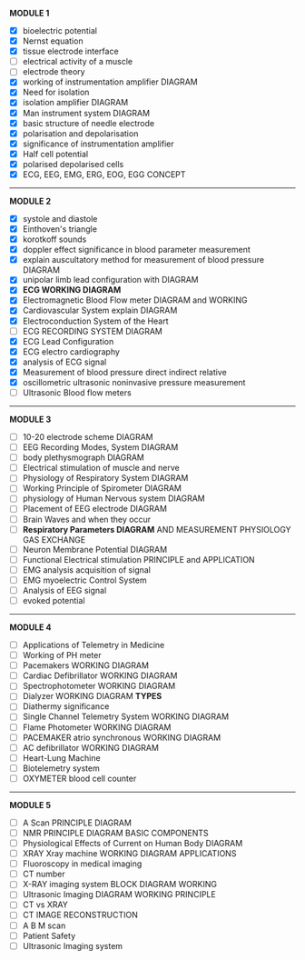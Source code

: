 **MODULE 1**

- [x] bioelectric potential 
- [x] Nernst equation
- [x] tissue electrode interface
- [ ] electrical activity of a muscle
- [ ] electrode theory
- [x] working of instrumentation amplifier DIAGRAM
- [x] Need for isolation
- [x] isolation amplifier DIAGRAM
- [x] Man instrument system DIAGRAM
- [x] basic structure of needle electrode
- [x] polarisation and depolarisation
- [x] significance of instrumentation amplifier 
- [x] Half cell potential 
- [x] polarised depolarised cells
- [x] ECG, EEG, EMG, ERG, EOG, EGG  CONCEPT
------
**MODULE 2**
- [x] systole and diastole
- [x] Einthoven's triangle
- [x] korotkoff sounds
- [x] doppler effect significance in blood parameter measurement
- [x] explain auscultatory method for measurement of blood pressure DIAGRAM
- [x] unipolar limb lead configuration with DIAGRAM
- [x] **ECG WORKING DIAGRAM**
- [x] Electromagnetic Blood Flow meter DIAGRAM and WORKING
- [x] Cardiovascular System explain DIAGRAM 
- [x] Electroconduction System of the Heart
- [ ] ECG RECORDING SYSTEM DIAGRAM
- [x] ECG Lead Configuration
- [x] ECG electro cardiography
- [x] analysis of ECG signal
- [x] Measurement of blood pressure direct indirect relative
- [x] oscillometric ultrasonic noninvasive pressure measurement
- [ ] Ultrasonic Blood flow meters
----
**MODULE 3**
- [ ] 10-20 electrode scheme DIAGRAM
- [ ] EEG Recording Modes, System DIAGRAM
- [ ] body plethysmograph DIAGRAM
- [ ] Electrical stimulation of muscle and nerve
- [ ] Physiology of Respiratory System DIAGRAM
- [ ] Working Principle of Spirometer DIAGRAM
- [ ] physiology of Human Nervous system DIAGRAM
- [ ] Placement of EEG electrode DIAGRAM
- [ ] Brain Waves and when they occur
- [ ] **Respiratory Parameters DIAGRAM** AND MEASUREMENT PHYSIOLOGY GAS EXCHANGE
- [ ] Neuron Membrane Potential DIAGRAM
- [ ] Functional Electrical stimulation PRINCIPLE and APPLICATION
- [ ] EMG analysis acquisition of signal
- [ ] EMG myoelectric Control System
- [ ] Analysis of EEG signal
- [ ] evoked potential
----
**MODULE 4**
- [ ] Applications of Telemetry in Medicine
- [ ] Working of PH meter
- [ ] Pacemakers WORKING DIAGRAM
- [ ] Cardiac Defibrillator WORKING DIAGRAM
- [ ] Spectrophotometer WORKING DIAGRAM
- [ ] Dialyzer WORKING DIAGRAM **TYPES**
- [ ] Diathermy significance
- [ ] Single Channel Telemetry System WORKING DIAGRAM
- [ ] Flame Photometer WORKING DIAGRAM
- [ ] PACEMAKER atrio synchronous WORKING DIAGRAM
- [ ] AC defibrillator WORKING DIAGRAM
- [ ] Heart-Lung Machine
- [ ] Biotelemetry system
- [ ] OXYMETER blood cell counter
- ----
**MODULE 5**
- [ ] A Scan PRINCIPLE DIAGRAM
- [ ] NMR PRINCIPLE DIAGRAM BASIC COMPONENTS
- [ ] Physiological Effects of Current on Human Body DIAGRAM
- [ ] XRAY Xray machine WORKING DIAGRAM APPLICATIONS
- [ ] Fluoroscopy in medical imaging 
- [ ] CT number
- [ ] X-RAY imaging system BLOCK DIAGRAM WORKING 
- [ ] Ultrasonic Imaging DIAGRAM WORKING PRINCIPLE
- [ ] CT vs XRAY
- [ ] CT IMAGE RECONSTRUCTION
- [ ] A B M scan
- [ ] Patient Safety
- [ ] Ultrasonic Imaging system